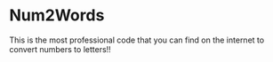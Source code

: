 # Num2Words
This is the most professional code that you can find on the internet to convert numbers to letters!!
